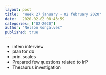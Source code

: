 ```yaml
---
layout: post
title:  "Week 27 january - 02 february 2020"
date:   2020-02-02 08:43:59
categories: ["02-2020"]
author: "Nelson Gonçalves"
published: true
---
```


* intern interview
* plan for db
* print scales
* Prepared few questions related to InP
* Thesaurus investigation


